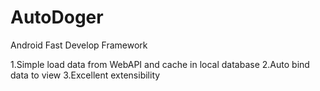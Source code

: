 # AutoDoger
Android Fast Develop Framework


1.Simple load data from WebAPI and cache in local database
2.Auto bind data to view
3.Excellent extensibility
